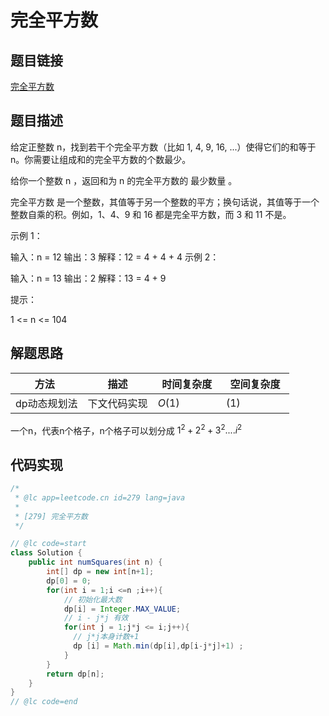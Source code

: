 



#  完全平方数

## 题目链接

[完全平方数](https://leetcode-cn.com/problems/perfect-squares/)

## 题目描述

给定正整数 n，找到若干个完全平方数（比如 1, 4, 9, 16, ...）使得它们的和等于 n。你需要让组成和的完全平方数的个数最少。

给你一个整数 n ，返回和为 n 的完全平方数的 最少数量 。

完全平方数 是一个整数，其值等于另一个整数的平方；换句话说，其值等于一个整数自乘的积。例如，1、4、9 和 16 都是完全平方数，而 3 和 11 不是。

 

示例 1：

输入：n = 12
输出：3 
解释：12 = 4 + 4 + 4
示例 2：

输入：n = 13
输出：2
解释：13 = 4 + 9

提示：

1 <= n <= 104





## 解题思路

| <div style="width:70pt">方法</div>  |描述 |<div style="width:70pt">时间复杂度</div> |<div style="width:70pt">空间复杂度</div>|
|---|---|---|---|
| dp动态规划法 | 下文代码实现  | $O(1)$|$(1)$|

一个n，代表n个格子，n个格子可以划分成 $1^2+2^2+3^2....i^2$

## 代码实现

```java
/*
 * @lc app=leetcode.cn id=279 lang=java
 *
 * [279] 完全平方数
 */

// @lc code=start
class Solution {
    public int numSquares(int n) {
        int[] dp = new int[n+1];
        dp[0] = 0;
        for(int i = 1;i <=n ;i++){
            // 初始化最大数
            dp[i] = Integer.MAX_VALUE;
            // i - j*j 有效
            for(int j = 1;j*j <= i;j++){
              // j*j本身计数+1
              dp [i] = Math.min(dp[i],dp[i-j*j]+1) ; 
            }
        }
        return dp[n];
    }
}
// @lc code=end


```
